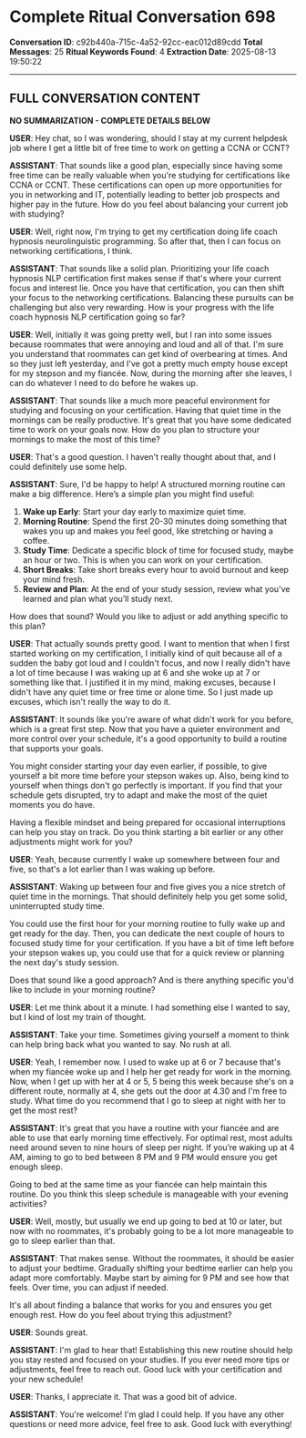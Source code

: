 # Complete Ritual Conversation 698

**Conversation ID**: c92b440a-715c-4a52-92cc-eac012d89cdd
**Total Messages**: 25
**Ritual Keywords Found**: 4
**Extraction Date**: 2025-08-13 19:50:22

---

## FULL CONVERSATION CONTENT

**NO SUMMARIZATION - COMPLETE DETAILS BELOW**

**USER**: Hey chat, so I was wondering, should I stay at my current helpdesk job where I get a little bit of free time to work on getting a CCNA or CCNT?

**ASSISTANT**: That sounds like a good plan, especially since having some free time can be really valuable when you're studying for certifications like CCNA or CCNT. These certifications can open up more opportunities for you in networking and IT, potentially leading to better job prospects and higher pay in the future. How do you feel about balancing your current job with studying?

**USER**: Well, right now, I'm trying to get my certification doing life coach hypnosis neurolinguistic programming. So after that, then I can focus on networking certifications, I think.

**ASSISTANT**: That sounds like a solid plan. Prioritizing your life coach hypnosis NLP certification first makes sense if that's where your current focus and interest lie. Once you have that certification, you can then shift your focus to the networking certifications. Balancing these pursuits can be challenging but also very rewarding. How is your progress with the life coach hypnosis NLP certification going so far?

**USER**: Well, initially it was going pretty well, but I ran into some issues because roommates that were annoying and loud and all of that. I'm sure you understand that roommates can get kind of overbearing at times. And so they just left yesterday, and I've got a pretty much empty house except for my stepson and my fiancée. Now, during the morning after she leaves, I can do whatever I need to do before he wakes up.

**ASSISTANT**: That sounds like a much more peaceful environment for studying and focusing on your certification. Having that quiet time in the mornings can be really productive. It's great that you have some dedicated time to work on your goals now. How do you plan to structure your mornings to make the most of this time?

**USER**: That's a good question. I haven't really thought about that, and I could definitely use some help.

**ASSISTANT**: Sure, I'd be happy to help! A structured morning routine can make a big difference. Here’s a simple plan you might find useful:

1. **Wake up Early**: Start your day early to maximize quiet time.
2. **Morning Routine**: Spend the first 20-30 minutes doing something that wakes you up and makes you feel good, like stretching or having a coffee.
3. **Study Time**: Dedicate a specific block of time for focused study, maybe an hour or two. This is when you can work on your certification.
4. **Short Breaks**: Take short breaks every hour to avoid burnout and keep your mind fresh.
5. **Review and Plan**: At the end of your study session, review what you’ve learned and plan what you’ll study next.

How does that sound? Would you like to adjust or add anything specific to this plan?

**USER**: That actually sounds pretty good. I want to mention that when I first started working on my certification, I initially kind of quit because all of a sudden the baby got loud and I couldn't focus, and now I really didn't have a lot of time because I was waking up at 6 and she woke up at 7 or something like that. I justified it in my mind, making excuses, because I didn't have any quiet time or free time or alone time. So I just made up excuses, which isn't really the way to do it.

**ASSISTANT**: It sounds like you're aware of what didn't work for you before, which is a great first step. Now that you have a quieter environment and more control over your schedule, it's a good opportunity to build a routine that supports your goals.

You might consider starting your day even earlier, if possible, to give yourself a bit more time before your stepson wakes up. Also, being kind to yourself when things don't go perfectly is important. If you find that your schedule gets disrupted, try to adapt and make the most of the quiet moments you do have.

Having a flexible mindset and being prepared for occasional interruptions can help you stay on track. Do you think starting a bit earlier or any other adjustments might work for you?

**USER**: Yeah, because currently I wake up somewhere between four and five, so that's a lot earlier than I was waking up before.

**ASSISTANT**: Waking up between four and five gives you a nice stretch of quiet time in the mornings. That should definitely help you get some solid, uninterrupted study time. 

You could use the first hour for your morning routine to fully wake up and get ready for the day. Then, you can dedicate the next couple of hours to focused study time for your certification. If you have a bit of time left before your stepson wakes up, you could use that for a quick review or planning the next day's study session.

Does that sound like a good approach? And is there anything specific you'd like to include in your morning routine?

**USER**: Let me think about it a minute. I had something else I wanted to say, but I kind of lost my train of thought.

**ASSISTANT**: Take your time. Sometimes giving yourself a moment to think can help bring back what you wanted to say. No rush at all.

**USER**: Yeah, I remember now. I used to wake up at 6 or 7 because that's when my fiancée woke up and I help her get ready for work in the morning. Now, when I get up with her at 4 or 5, 5 being this week because she's on a different route, normally at 4, she gets out the door at 4.30 and I'm free to study. What time do you recommend that I go to sleep at night with her to get the most rest?

**ASSISTANT**: It's great that you have a routine with your fiancée and are able to use that early morning time effectively. For optimal rest, most adults need around seven to nine hours of sleep per night. If you’re waking up at 4 AM, aiming to go to bed between 8 PM and 9 PM would ensure you get enough sleep.

Going to bed at the same time as your fiancée can help maintain this routine. Do you think this sleep schedule is manageable with your evening activities?

**USER**: Well, mostly, but usually we end up going to bed at 10 or later, but now with no roommates, it's probably going to be a lot more manageable to go to sleep earlier than that.

**ASSISTANT**: That makes sense. Without the roommates, it should be easier to adjust your bedtime. Gradually shifting your bedtime earlier can help you adapt more comfortably. Maybe start by aiming for 9 PM and see how that feels. Over time, you can adjust if needed.

It's all about finding a balance that works for you and ensures you get enough rest. How do you feel about trying this adjustment?

**USER**: Sounds great.

**ASSISTANT**: I'm glad to hear that! Establishing this new routine should help you stay rested and focused on your studies. If you ever need more tips or adjustments, feel free to reach out. Good luck with your certification and your new schedule!

**USER**: Thanks, I appreciate it. That was a good bit of advice.

**ASSISTANT**: You're welcome! I'm glad I could help. If you have any other questions or need more advice, feel free to ask. Good luck with everything!